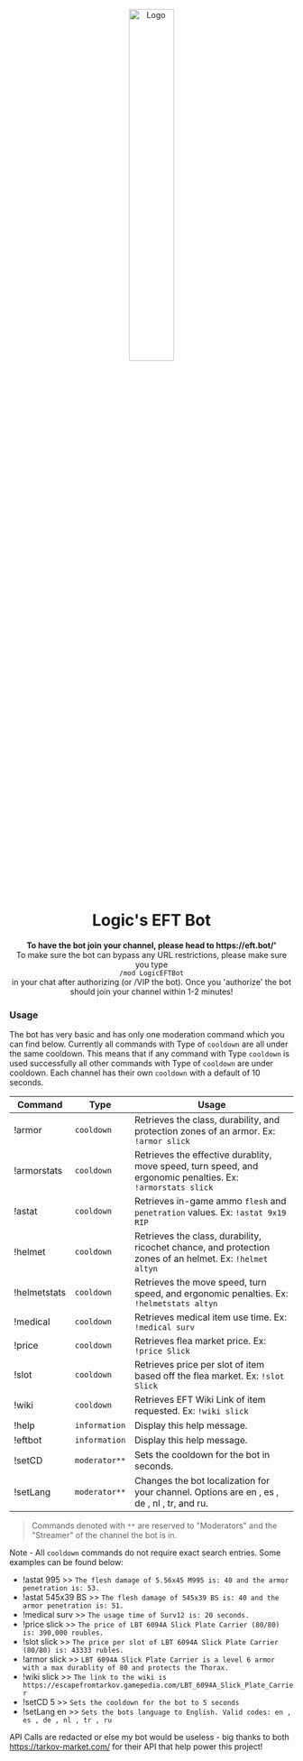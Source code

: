 
<p align="center"><img src="https://illogical.network/strim/BrainOnly.png" alt="Logo" width=40% height=40%" /></p><h1 align="center">Logic's EFT Bot</h1>
<p align="center">
  <b>To have the bot join your channel, please head to https://eft.bot/' </b><br />
  To make sure the bot can bypass any URL restrictions, please make sure you type <br />
  <code>/mod LogicEFTBot</code> <br />in your chat after authorizing (or /VIP the bot). Once you 'authorize' the bot should join your channel within 1-2 minutes!
</p>

### Usage

The bot has very basic and has only one moderation command which you can find below. Currently all commands with Type  of `cooldown` are all under the same cooldown. This means that if any command with Type `cooldown` is used successfully all other commands with Type of `cooldown` are under cooldown. Each channel has their own `cooldown` with a default of 10 seconds.


| Command| Type                                             | Usage |
|-----------------------|--------------------------------------------------|--------------------------------------------------|
| !armor  | `cooldown`| Retrieves the class, durability, and protection zones of an armor. Ex: `!armor slick`|
| !armorstats  | `cooldown`| Retrieves the effective durablity, move speed, turn speed, and ergonomic penalties. Ex: `!armorstats slick`|
| !astat   | `cooldown`| Retrieves in-game ammo `flesh` and `penetration` values. Ex: `!astat 9x19 RIP` |
| !helmet  | `cooldown`| Retrieves the class, durability, ricochet chance, and protection zones of an helmet. Ex: `!helmet altyn`|
| !helmetstats  | `cooldown`| Retrieves the move speed, turn speed, and ergonomic penalties. Ex: `!helmetstats altyn`|
| !medical | `cooldown`| Retrieves medical item use time. Ex: `!medical surv` |
| !price | `cooldown`| Retrieves flea market price. Ex: `!price Slick` |
| !slot  | `cooldown`| Retrieves price per slot of item based off the flea market. Ex: `!slot Slick`|
| !wiki  | `cooldown` | Retrieves EFT Wiki Link of item requested. Ex: `!wiki slick` |
| !help  | `information`| Display this help message. |
| !eftbot| `information`| Display this help message. |                
| !setCD | `moderator**`| Sets the cooldown for the bot in seconds. |
| !setLang | `moderator**`| Changes the bot localization for your channel. Options are en , es , de , nl , tr, and ru. |
> Commands denoted with `**` are reserved to "Moderators" and the "Streamer" of the channel the bot is in.

Note - All `cooldown` commands do not require exact search entries. Some examples can be found below:

 - !astat 995 >> `The flesh damage of 5.56x45 M995 is: 40 and the armor penetration is: 53.`
 - !astat 545x39 BS >> `The flesh damage of 545x39 BS is: 40 and the armor penetration is: 51.`
 - !medical surv >> `The usage time of Surv12 is: 20 seconds.`
 - !price slick >> `The price of LBT 6094A Slick Plate Carrier (80/80) is: 390,000 roubles.`
 - !slot slick >> `The price per slot of LBT 6094A Slick Plate Carrier (80/80) is: 43333 rubles.`
 - !armor slick >> `LBT 6094A Slick Plate Carrier is a level 6 armor with a max durablity of 80 and protects the Thorax.`
 - !wiki slick >> `The link to the wiki is https://escapefromtarkov.gamepedia.com/LBT_6094A_Slick_Plate_Carrier`
 - !setCD 5 >> `Sets the cooldown for the bot to 5 seconds`
 - !setLang en >> `Sets the bots language to English. Valid codes: en , es , de , nl , tr , ru`

API Calls are redacted or else my bot would be useless - big thanks to both https://tarkov-market.com/ for their API that help power this project!
